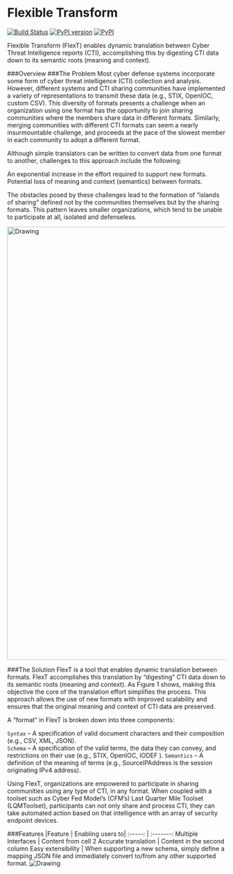 # Flexible Transform
[![Build Status](https://travis-ci.org/anl-cyberscience/FlexTransform.svg?branch=master)](https://travis-ci.org/anl-cyberscience/FlexTransform)
[![PyPI version](https://badge.fury.io/py/FlexTransform.svg)](https://badge.fury.io/py/FlexTransform)
[![PyPI](https://img.shields.io/pypi/pyversions/FlexTransform.svg)](https://github.com/anl-cyberscience/FlexTransform)

Flexible Transform (FlexT) enables dynamic translation between Cyber Threat Intelligence reports (CTI), accomplishing this by digesting CTI data down to its semantic roots (meaning and context).

###Overview
###The Problem
Most cyber defense systems incorporate some form of cyber threat intelligence (CTI) collection and analysis. However, different
systems and CTI sharing communities have implemented a variety of representations to transmit these data (e.g., STIX, OpenIOC, custom CSV).
This diversity of formats presents a challenge when an organization using one format has the opportunity to join sharing
communities where the members share data in different formats. Similarly, merging communities with different CTI formats
can seem a nearly insurmountable challenge, and proceeds at the pace of the slowest member in each community to adopt 
a different format.

Although simple translators can be written to convert data from one format to another, challenges to this approach include the following:

An exponential increase in the effort required to support new formats.
Potential loss of meaning and context (semantics) between formats.

The obstacles posed by these challenges lead to the formation of “islands of sharing” defined not by the communities themselves 
but by the sharing formats. This pattern leaves smaller organizations, which tend to be unable to participate at all, isolated and defenseless. 



<img src="https://cfm.gss.anl.gov/wp-content/uploads/2015/07/FlexT-Diagram1.png" alt="Drawing" height="1000px;"/>



###The Solution
FlexT is a tool that enables dynamic translation between formats. FlexT accomplishes this translation by “digesting” CTI 
data down to its semantic roots (meaning and context). As Figure 1 shows, making this objective the core of the translation 
effort simplifies the process. This approach allows the use of new formats with improved scalability and ensures that the 
original meaning and context of CTI data are preserved.

A “format” in FlexT is broken down into three components:

`Syntax` – A specification of valid document characters and their composition (e.g., CSV, XML, JSON).  
`Schema` – A specification of the valid terms, the data they can convey, and restrictions on their use (e.g., STIX, OpenIOC, IODEF ).
`Semantics` – A definition of the meaning of terms (e.g., SourceIPAddress is the session originating IPv4 address).

Using FlexT, organizations are empowered to participate in sharing communities using any type of CTI, in any format. When 
coupled with a toolset such as Cyber Fed Model’s (CFM’s) Last Quarter Mile Toolset (LQMToolset), participants can not only 
share and process CTI, they can take automated action based on that intelligence with an array of security endpoint devices.

###Features
|Feature | Enabling users to|
:-----: | :-------:
Multiple Interfaces | Content from cell 2
Accurate translation | Content in the second column
Easy extensibility | When supporting a new schema, simply define a mapping JSON file and immediately convert to/from any other supported format. 
<img src="https://cfm.gss.anl.gov/wp-content/uploads/2015/07/FlexT-Diagram2.png" alt="Drawing" height=""/>